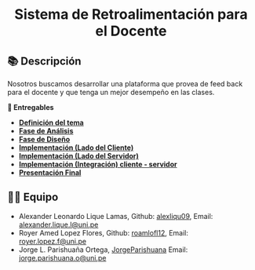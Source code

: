 <h1><center>Sistema de  Retroalimentación para el Docente</h1>

## 📚 Descripción
Nosotros buscamos desarrollar una plataforma que provea de feed back para el docente y que tenga un mejor desempeño en las clases.

**📝 Entregables**

- [**Definición del tema**](https://docs.google.com/document/d/16VzdgVvcpdEmi_5c5pzhZEY0ycLdxTEF1aT4UCFR4x8/edit?usp=sharing)
- [**Fase de Análisis**]()
- [**Fase de Diseño**]()
- [**Implementación (Lado del Cliente)**]()
- [**Implementación (Lado del Servidor)**]()
- [**Implementación (Integración) cliente - servidor**]()
- [**Presentación Final**]()

## 👨‍💻 Equipo
* Alexander Leonardo Lique Lamas, Github: [alexliqu09](https://github.com/alexliqu09), Email: alexander.lique.l@uni.pe
* Royer Amed Lopez Flores, Github: [roamlofl12](https://github.com/roamlofl12), Email: royer.lopez.f@uni.pe 
* Jorge L. Parishuaña Ortega, [JorgeParishuana](https://github.com/JorgeParishuana) Email: jorge.parishuana.o@uni.pe
